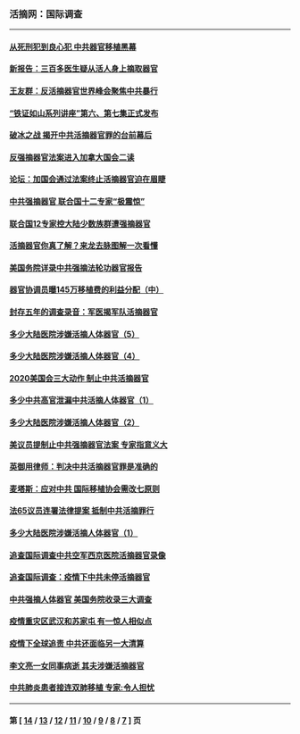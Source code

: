### 活摘网：国际调查
---
#### [从死刑犯到良心犯 中共器官移植黑幕](../../pages/nf5947/n13764669.md?06290430) 
#### [新报告：三百多医生疑从活人身上摘取器官](../../pages/nf5947/n13703044.md?06290430) 
#### [王友群：反活摘器官世界峰会聚焦中共暴行](../../pages/nf5947/n13250738.md?06290430) 
#### [“铁证如山系列讲座”第六、第七集正式发布](../../pages/nf5947/n13106287.md?06290430) 
#### [破冰之战 揭开中共活摘器官罪的台前幕后](../../pages/nf5947/n13082457.md?06290430) 
#### [反强摘器官法案进入加拿大国会二读](../../pages/nf5947/n13033450.md?06290430) 
#### [论坛：加国会通过法案终止活摘器官迫在眉睫](../../pages/nf5947/n13029839.md?06290430) 
#### [中共强摘器官 联合国十二专家“极震惊”](../../pages/nf5947/n13024313.md?06290430) 
#### [联合国12专家控大陆少数族群遭强摘器官](../../pages/nf5947/n13023877.md?06290430) 
#### [活摘器官你真了解？来龙去脉图解一次看懂](../../pages/nf5947/n13013820.md?06290430) 
#### [美国务院详录中共强摘法轮功器官报告](../../pages/nf5947/n12944519.md?06290430) 
#### [器官协调员曝145万移植费的利益分配（中）](../../pages/nf5947/n12894547.md?06290430) 
#### [封存五年的调查录音：军医揭军队活摘器官](../../pages/nf5947/n12798692.md?06290430) 
#### [多少大陆医院涉嫌活摘人体器官（5）](../../pages/nf5947/n12768383.md?06290430) 
#### [多少大陆医院涉嫌活摘人体器官（4）](../../pages/nf5947/n12664434.md?06290430) 
#### [2020美国会三大动作 制止中共活摘器官](../../pages/nf5947/n12682004.md?06290430) 
#### [多少中共高官泄漏中共活摘人体器官（1）](../../pages/nf5947/n12671234.md?06290430) 
#### [多少大陆医院涉嫌活摘人体器官（2）](../../pages/nf5947/n12655589.md?06290430) 
#### [美议员提制止中共强摘器官法案 专家指意义大](../../pages/nf5947/n12630561.md?06290430) 
#### [英御用律师：判决中共活摘器官罪是准确的](../../pages/nf5947/n12580740.md?06290430) 
#### [麦塔斯：应对中共 国际移植协会需改七原则](../../pages/nf5947/n12514711.md?06290430) 
#### [法65议员连署法律提案 抵制中共活摘罪行](../../pages/nf5947/n12437047.md?06290430) 
#### [多少大陆医院涉嫌活摘人体器官（1）](../../pages/nf5947/n12414284.md?06290430) 
#### [追查国际调查中共空军西京医院活摘器官录像](../../pages/nf5947/n12348837.md?06290430) 
#### [追查国际调查：疫情下中共未停活摘器官](../../pages/nf5947/n12273415.md?06290430) 
#### [中共强摘人体器官 美国务院收录三大调查](../../pages/nf5947/n12181488.md?06290430) 
#### [疫情重灾区武汉和苏家屯 有一惊人相似点](../../pages/nf5947/n12150824.md?06290430) 
#### [疫情下全球追责 中共还面临另一大清算](../../pages/nf5947/n12070397.md?06290430) 
#### [李文亮一女同事病逝 其夫涉嫌活摘器官](../../pages/nf5947/n11957882.md?06290430) 
#### [中共肺炎患者接连双肺移植 专家:令人担忧](../../pages/nf5947/n11945516.md?06290430) 

---
#### 第 [ [14](./14.md?06290430) / [13](./13.md?06290430) / [12](./12.md?06290430) / [11](./11.md?06290430) / [10](./10.md?06290430) / [9](./9.md?06290430) / [8](./8.md?06290430) / [7](./7.md?06290430) ] 页
